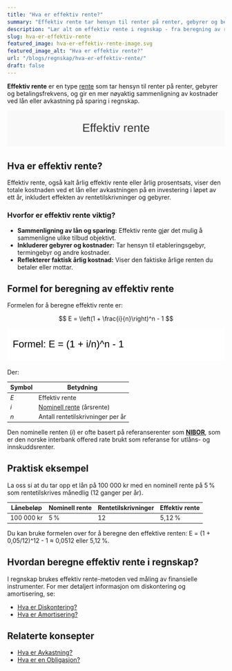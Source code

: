 ```yaml
---
title: "Hva er effektiv rente?"
summary: "Effektiv rente tar hensyn til renter på renter, gebyrer og betalingsfrekvens for å gi et helhetlig bilde av lånekostnad eller sparerente."
description: "Lær alt om effektiv rente i regnskap - fra beregning av renter på renter og gebyrer til praktiske eksempler som hjelper deg med å sammenligne lån og sparing."
slug: hva-er-effektiv-rente
featured_image: hva-er-effektiv-rente-image.svg
featured_image_alt: "Hva er effektiv rente?"
url: "/blogs/regnskap/hva-er-effektiv-rente/"
draft: false
---
```


**Effektiv rente** er en type [rente](/blogs/regnskap/rente "Rente – En komplett guide til rente i regnskap") som tar hensyn til renter på renter, gebyrer og betalingsfrekvens, og gir en mer nøyaktig sammenligning av kostnader ved lån eller avkastning på sparing i regnskap.

![Hva er effektiv rente?](hva-er-effektiv-rente-image.svg)

## Hva er effektiv rente?

Effektiv rente, også kalt årlig effektiv rente eller årlig prosentsats, viser den totale kostnaden ved et lån eller avkastningen på en investering i løpet av ett år, inkludert effekten av rentetilskrivninger og gebyrer.

### Hvorfor er effektiv rente viktig?

* **Sammenligning av lån og sparing:** Effektiv rente gjør det mulig å sammenligne ulike tilbud objektivt.
* **Inkluderer gebyrer og kostnader:** Tar hensyn til etableringsgebyr, termingebyr og andre kostnader.
* **Reflekterer faktisk årlig kostnad:** Viser den faktiske årlige renten du betaler eller mottar.

## Formel for beregning av effektiv rente

Formelen for å beregne effektiv rente er:

$$
E = \left(1 + \frac{i}{n}\right)^n - 1
$$

![Formel for effektiv rente](effektiv-rente-formel.svg)

Der:

| Symbol | Betydning |
| ------ | --------- |
| *E*    | Effektiv rente |
| *i*    | [Nominell rente](/blogs/regnskap/hva-er-nominell-rente "Hva er Nominell rente? Komplett Guide til Definisjon og Beregning av Nominell rente i Regnskap") (årsrente) |
| *n*    | Antall rentetilskrivninger per år |

Den nominelle renten (*i*) er ofte basert på referanserenter som **[NIBOR](/blogs/regnskap/nibor "NIBOR – Norsk Interbank Offered Rate: Definisjon, bruk og betydning")**, som er den norske interbank offered rate brukt som referanse for utlåns- og innskuddsrenter.

## Praktisk eksempel

La oss si at du tar opp et lån på 100 000 kr med en nominell rente på 5 % som rentetilskrives månedlig (12 ganger per år).

| Lånebeløp | Nominell rente | Rentetilskrivninger | Effektiv rente |
| --------- | -------------- | ------------------- | -------------- |
| 100 000 kr | 5 %            | 12                  | 5,12 %         |

Du kan bruke formelen over for å beregne den effektive renten:
E = (1 + 0,05/12)^12 - 1 ≈ 0,0512 eller 5,12 %.

## Hvordan beregne effektiv rente i regnskap?

I regnskap brukes effektiv rente-metoden ved måling av finansielle instrumenter. For mer detaljert informasjon om diskontering og amortisering, se:

- [Hva er Diskontering?](/blogs/regnskap/hva-er-diskontering "Hva er Diskontering? Komplett Guide til Nåverdi og Diskonterte Kontantstrømmer")
- [Hva er Amortisering?](/blogs/regnskap/hva-er-amortisering "Hva er Amortisering? En Komplett Guide til Avskrivninger og Amortisering")

## Relaterte konsepter

- [Hva er Avkastning?](/blogs/regnskap/hva-er-avkastning "Hva er Avkastning? Komplett Guide til Investeringsavkastning og Beregning")
- [Hva er en Obligasjon?](/blogs/regnskap/hva-er-obligasjon "Hva er en Obligasjon? Komplett Guide til Obligasjoner i Regnskap")
